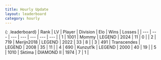 ```yaml
---
title: Hourly Update
layout: leaderboard
category: hourly
---
```


{: .leaderboard}
| Rank | LV | Player | Division | Elo | Wins | Losses |
| --- | --- | --- | --- | --- | --- | --- |
| <span data-change="0">1</span> | 1001 | <span title="ID: 163201">Mommy</span> | LEGEND | <span data-change="0">2024</span> | <span data-change="0">11</span> | <span data-change="0">0</span> |
| <span data-change="0">2</span> | 719 | <span title="ID: 489101">Merijn2018</span> | LEGEND | <span data-change="0">2022</span> | <span data-change="0">33</span> | <span data-change="0">8</span> |
| <span data-change="1">3</span> | 491 | <span title="ID: 185505">Transcendes</span> | LEGEND | <span data-change="21">2008</span> | <span data-change="2">35</span> | <span data-change="0">11</span> |
| <span data-change="-1">4</span> | 690 | <span title="ID: 392407">Kunzut1k</span> | LEGEND | <span data-change="0">2000</span> | <span data-change="0">40</span> | <span data-change="0">19</span> |
| <span data-change="0">5</span> | 1010 | <span title="ID: 353063">Sktima</span> | DIAMOND II | <span data-change="0">1974</span> | <span data-change="0">7</span> | <span data-change="0">1</span> |
